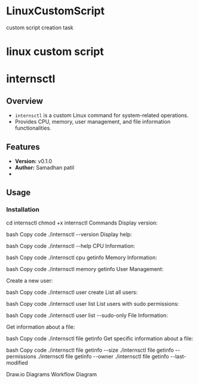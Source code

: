 # LinuxCustomScript
custom script creation task 


# linux custom script

# internsctl

## Overview

- `internsctl` is a custom Linux command for system-related operations.
- Provides CPU, memory, user management, and file information functionalities.

## Features

- **Version:** v0.1.0
- **Author:** Samadhan patil
- 

## Usage

### Installation
  cd internsctl
  chmod +x internsctl
Commands
Display version:

bash
Copy code
./internsctl --version
Display help:

bash
Copy code
./internsctl --help
CPU Information:

bash
Copy code
./internsctl cpu getinfo
Memory Information:

bash
Copy code
./internsctl memory getinfo
User Management:

Create a new user:

bash
Copy code
./internsctl user create <username>
List all users:

bash
Copy code
./internsctl user list
List users with sudo permissions:

bash
Copy code
./internsctl user list --sudo-only
File Information:

Get information about a file:

bash
Copy code
./internsctl file getinfo <file-name>
Get specific information about a file:

bash
Copy code
./internsctl file getinfo --size <file-name>
./internsctl file getinfo --permissions <file-name>
./internsctl file getinfo --owner <file-name>
./internsctl file getinfo --last-modified <file-name>


Draw.io Diagrams
Workflow Diagram
